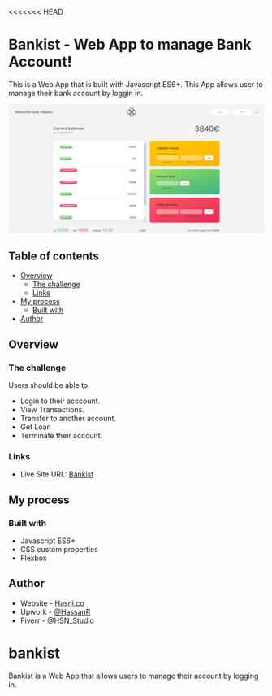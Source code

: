 <<<<<<< HEAD

# Bankist - Web App to manage Bank Account!

This is a Web App that is built with Javascript ES6+. This App allows user to manage their bank account by loggin in.

![Design preview for the E-commerce product page coding challenge](./Bankist-preview.png)

## Table of contents

- [Overview](#overview)
  - [The challenge](#the-challenge)
  - [Links](#links)
- [My process](#my-process)
  - [Built with](#built-with)
- [Author](#author)

## Overview

### The challenge

Users should be able to:

- Login to their acccount.
- View Transactions.
- Transfer to another account.
- Get Loan
- Terminate their account.

### Links

- Live Site URL: [Bankist](https://hasni.co/portfolio/bankist)

## My process

### Built with

- Javascript ES6+
- CSS custom properties
- Flexbox

## Author

- Website - [Hasni.co](https://www.hasni.co/)
- Upwork - [@HassanR](https://www.upwork.com/freelancers/~01d9a777c26f1c5271)
- Fiverr - [@HSN_Studio](https://www.fiverr.com/hsn_Studio)

# bankist

Bankist is a Web App that allows users to manage their account by logging in.
